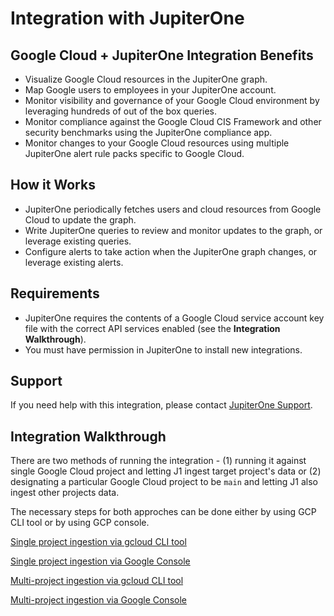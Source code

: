 # Integration with JupiterOne

## Google Cloud + JupiterOne Integration Benefits

- Visualize Google Cloud resources in the JupiterOne graph.
- Map Google users to employees in your JupiterOne account.
- Monitor visibility and governance of your Google Cloud environment by
  leveraging hundreds of out of the box queries.
- Monitor compliance against the Google Cloud CIS Framework and other security
  benchmarks using the JupiterOne compliance app.
- Monitor changes to your Google Cloud resources using multiple JupiterOne alert
  rule packs specific to Google Cloud.

## How it Works

- JupiterOne periodically fetches users and cloud resources from Google Cloud to
  update the graph.
- Write JupiterOne queries to review and monitor updates to the graph, or
  leverage existing queries.
- Configure alerts to take action when the JupiterOne graph changes, or leverage
  existing alerts.

## Requirements

- JupiterOne requires the contents of a Google Cloud service account key file
  with the correct API services enabled (see the **Integration Walkthrough**).
- You must have permission in JupiterOne to install new integrations.

## Support

If you need help with this integration, please contact
[JupiterOne Support](https://support.jupiterone.io).

## Integration Walkthrough

There are two methods of running the integration - (1) running it against single
Google Cloud project and letting J1 ingest target project's data or (2)
designating a particular Google Cloud project to be `main` and letting J1 also
ingest other projects data.

The necessary steps for both approches can be done either by using GCP CLI tool
or by using GCP console.

[Single project ingestion via gcloud CLI tool](./single-project-gcloud.md)

[Single project ingestion via Google Console](./single-project-console.md)

[Multi-project ingestion via gcloud CLI tool](./multi-project-gcloud.md)

[Multi-project ingestion via Google Console](./multi-project-console.md)
